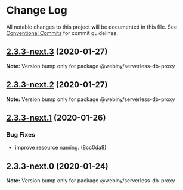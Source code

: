 # Change Log

All notable changes to this project will be documented in this file.
See [Conventional Commits](https://conventionalcommits.org) for commit guidelines.

## [2.3.3-next.3](https://github.com/Webiny/webiny-js/compare/@webiny/serverless-db-proxy@2.3.3-next.2...@webiny/serverless-db-proxy@2.3.3-next.3) (2020-01-27)

**Note:** Version bump only for package @webiny/serverless-db-proxy





## [2.3.3-next.2](https://github.com/Webiny/webiny-js/compare/@webiny/serverless-db-proxy@2.3.3-next.1...@webiny/serverless-db-proxy@2.3.3-next.2) (2020-01-27)

**Note:** Version bump only for package @webiny/serverless-db-proxy





## [2.3.3-next.1](https://github.com/webiny/webiny-js/compare/@webiny/serverless-db-proxy@2.3.3-next.0...@webiny/serverless-db-proxy@2.3.3-next.1) (2020-01-26)


### Bug Fixes

* improve resource naming. ([8cc0da8](https://github.com/webiny/webiny-js/commit/8cc0da84b0ef72a60e93375c7ba650dd06394e29))





## 2.3.3-next.0 (2020-01-24)

**Note:** Version bump only for package @webiny/serverless-db-proxy
